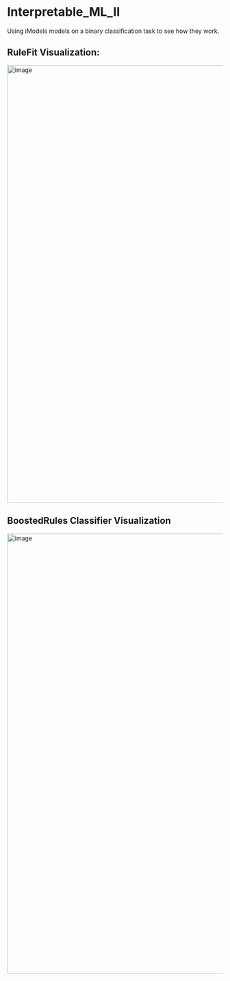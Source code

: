 # Interpretable_ML_II
Using iModels models on a binary classification task to see how they work. 

## RuleFit Visualization: 

<img width="1021" alt="image" src="https://github.com/user-attachments/assets/c76abb85-7c8c-4a5a-8842-3ccf5e3d84e0">

## BoostedRules Classifier Visualization 

<img width="1027" alt="image" src="https://github.com/user-attachments/assets/7bb22a27-7ac0-453f-b948-334ac63e71d6">
